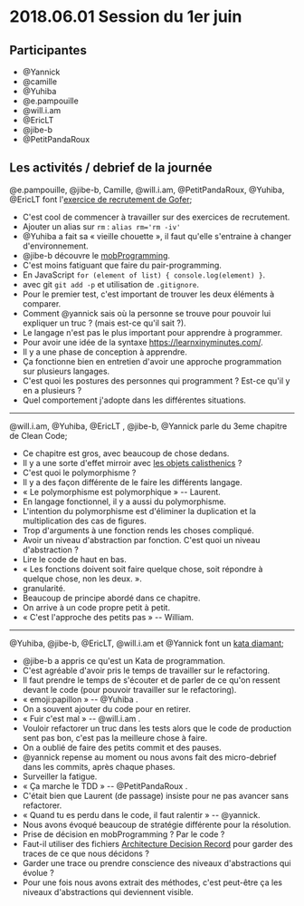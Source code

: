 # 2018.06.01 Session du 1er juin

## Participantes

- @Yannick
- @camille 
- @Yuhiba 
- @e.pampouille 
- @will.i.am 
- @EricLT 
- @jibe-b 
- @PetitPandaRoux 


## Les activités / debrief de la journée


@e.pampouille, @jibe-b, Camille, @will.i.am, @PetitPandaRoux, @Yuhiba, @EricLT font l'[exercice de recrutement de Gofer](http://dev-challenge.gofer.fr/);

- C'est cool de commencer à travailler sur des exercices de recrutement.
- Ajouter un alias sur `rm` : `alias rm='rm -iv'`
- @Yuhiba a fait sa « vieille chouette », il faut qu'elle s'entraine à changer d'environnement.
- @jibe-b découvre le [mobProgramming](http://mobprogramming.com/).
- C'est moins fatiguant que faire du pair-programming.
- En JavaScript `for (element of list) { console.log(element) }`.
- avec git `git add -p` et utilisation de `.gitignore`.
- Pour le premier test, c'est important de trouver les deux éléments à comparer.
- Comment @yannick sais où la personne se trouve pour pouvoir lui expliquer un truc ? (mais est-ce qu'il sait ?).
- Le langage n'est pas le plus important pour apprendre à programmer.
- Pour avoir une idée de la syntaxe https://learnxinyminutes.com/.
- Il y a une phase de conception à apprendre.
- Ça fonctionne bien en entretien d'avoir une approche programmation sur plusieurs langages.
- C'est quoi les postures des personnes qui programment ? Est-ce qu'il y en a plusieurs ?
- Quel comportement j'adopte dans les différentes situations.

---

@will.i.am, @Yuhiba, @EricLT , @jibe-b, @Yannick  parle du 3eme chapitre de Clean Code;
- Ce chapitre est gros, avec beaucoup de chose dedans.
- Il y a une sorte d'effet mirroir avec [les objets calisthenics](https://williamdurand.fr/2013/06/03/object-calisthenics/) ?
- C'est quoi le polymorphisme ?
- Il y a des façon différente de le faire les différents langage.
- « Le polymorphisme est polymorphique » -- Laurent.
- En langage fonctionnel, il y a aussi du polymorphisme.
- L'intention du polymorphisme est d'éliminer la duplication et la multiplication des cas de figures.
- Trop d'arguments à une fonction rends les choses compliqué.
- Avoir un niveau d'abstraction par fonction. C'est quoi un niveau d'abstraction ?
- Lire le code de haut en bas.
- « Les fonctions doivent soit faire quelque chose, soit répondre à quelque chose, non les deux. ».
- granularité.
- Beaucoup de principe abordé dans ce chapitre.
- On arrive à un code propre petit à petit.
- « C'est l'approche des petits pas » -- William.

---

@Yuhiba, @jibe-b, @EricLT, @will.i.am et @Yannick font un [kata diamant](http://codingdojo.org/kata/Diamond/);

- @jibe-b a appris ce qu'est un Kata de programmation.
- C'est agréable d'avoir pris le temps de travailler sur le refactoring.
- Il faut prendre le temps de s'écouter et de parler de ce qu'on ressent devant le code (pour pouvoir travailler sur le refactoring).
- « emoji:papillon » -- @Yuhiba .
- On a souvent ajouter du code pour en retirer.
- « Fuir c'est mal » -- @will.i.am .
- Vouloir refactorer un truc dans les tests alors que le code de production sent pas bon, c'est pas la meilleure chose à faire.
- On a oublié de faire des petits commit et des pauses.
- @yannick repense au moment ou nous avons fait des micro-debrief dans les commits, après chaque phases.
- Surveiller la fatigue.
- « Ça marche le TDD » -- @PetitPandaRoux .
- C'était bien que Laurent (de passage) insiste pour ne pas avancer sans refactorer.
- « Quand tu es perdu dans le code, il faut ralentir » -- @yannick.
- Nous avons évoqué beaucoup de stratégie différente pour la résolution.
- Prise de décision en mobProgramming ? Par le code ?
- Faut-il utiliser des fichiers [Architecture Decision Record](http://thinkrelevance.com/blog/2011/11/15/documenting-architecture-decisions) pour garder des traces de ce que nous décidons ?
- Garder une trace ou prendre conscience des niveaux d'abstractions qui évolue ?
- Pour une fois nous avons extrait des méthodes, c'est peut-être ça les niveaux d'abstractions qui deviennent visible.
